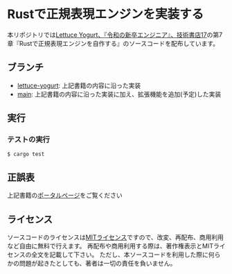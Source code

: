# Rustで正規表現エンジンを実装する

本リポジトリでは[Lettuce Yogurt、『令和の新卒エンジニア』、技術書店17](https://techbookfest.org/product/42JrffL4fu51vRf718xaej)の第7章『Rustで正規表現エンジンを自作する』のソースコードを配布しています。

## ブランチ
- [lettuce-yogurt](https://github.com/Neccolini/regex/tree/lettuce-yogurt): 上記書籍の内容に沿った実装
- [main](https://github.com/Neccolini/regex/tree/main): 上記書籍の内容に沿った実装に加え、拡張機能を追加(予定)した実装

## 実行
### テストの実行
```
$ cargo test
```

## 正誤表
上記書籍の[ポータルページ](https://github.com/techbookfest-LettuceYogurt/techbookfest17-portal)をご覧ください

## ライセンス
ソースコードのライセンスは[MITライセンス](LICENSE)ですので、改変、再配布、商用利用など自由に無料で行えます。
再配布や商用利用する際は、著作権表示とMITライセンスの全文を記載して下さい。
ただし、本ソースコードを利用した際に何らかの問題が起きたとしても、著者は一切の責任を負いません。
